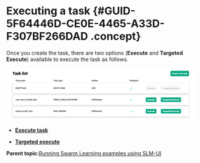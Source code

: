# Executing a task {#GUID-5F64446D-CE0E-4465-A33D-F307BF266DAD .concept}

Once you create the task, there are two options \(**Execute** and **Targeted Execute**\) available to execute the task as follows.

![Task List](GUID-E39144A3-3EC5-4E5F-B3BC-AEB2E297D6F1-high.png)

-   **[Execute task](GUID-3469F96B-6670-4E3B-B786-798CF4B4E205.md)**  

-   **[Targeted execute](GUID-C11178F0-5AFF-45B9-A055-46E1196D26B2.md)**  


**Parent topic:**[Running Swarm Learning examples using SLM-UI](GUID-A2B92980-7281-4B0A-989F-33097B7C96A5.md)

